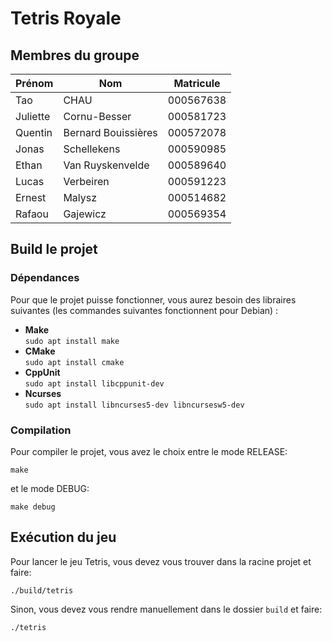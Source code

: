 # Tetris Royale


## Membres du groupe
| Prénom    | Nom                 | Matricule |
| --------- | ------------------- | --------- |
| Tao       | CHAU                | 000567638 |
| Juliette  | Cornu-Besser        | 000581723 |
| Quentin   | Bernard Bouissières | 000572078 |
| Jonas     | Schellekens         | 000590985 |
| Ethan     | Van Ruyskenvelde    | 000589640 |
| Lucas     | Verbeiren           | 000591223 | 
| Ernest    | Malysz              | 000514682 |
| Rafaou    | Gajewicz            | 000569354 |

## Build le projet
### Dépendances
Pour que le projet puisse fonctionner, vous aurez besoin des libraires suivantes (les commandes suivantes fonctionnent pour Debian) :

- **Make**  
  `sudo apt install make`
- **CMake**  
  `sudo apt install cmake`
- **CppUnit**  
  `sudo apt install libcppunit-dev`
- **Ncurses**  
  `sudo apt install libncurses5-dev libncursesw5-dev`


### Compilation
Pour compiler le projet, vous avez le choix entre le mode RELEASE:
```
make
```
et le mode DEBUG:
```
make debug
```


## Exécution du jeu
Pour lancer le jeu Tetris, vous devez vous trouver dans la racine projet et faire:
```
./build/tetris
```
Sinon, vous devez vous rendre manuellement dans le dossier `build` et faire:
```
./tetris
```